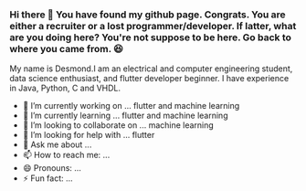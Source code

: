 ### Hi there 👋 You have found my github page. Congrats. You are either a recruiter or a lost programmer/developer. If latter, what are you doing here? You're not suppose to be here. Go back to where you came from. :laughing: 
  
  My name is Desmond.I am an electrical and computer engineering student, data science enthusiast, and flutter developer beginner. I have experience in Java, Python, C and VHDL. 

- 🔭 I’m currently working on ... flutter and machine learning
- 🌱 I’m currently learning ... flutter and machine learning
- 👯 I’m looking to collaborate on ... machine learning
- 🤔 I’m looking for help with ... flutter
- 💬 Ask me about ...
- 📫 How to reach me: ...
- 😄 Pronouns: ...
- ⚡ Fun fact: ...

